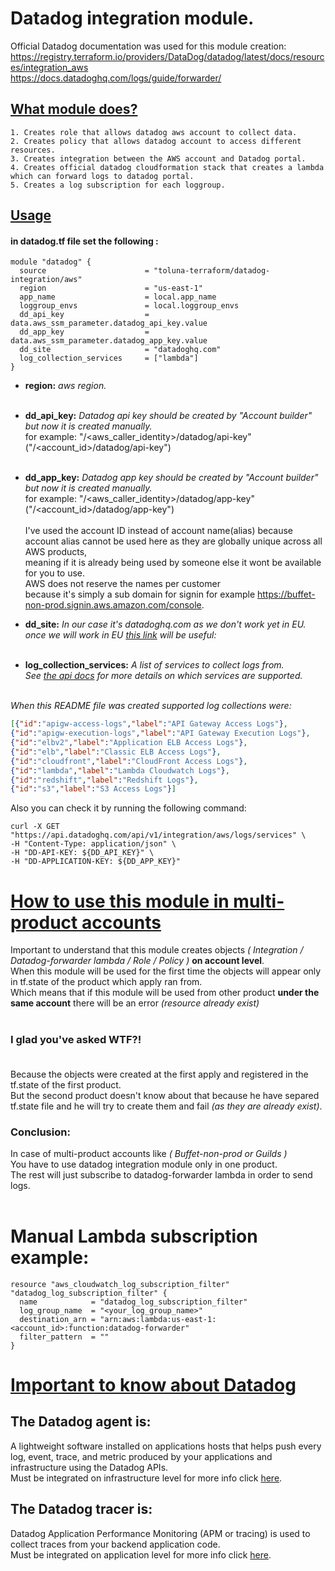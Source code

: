 # Datadog integration module.
Official Datadog documentation was used for this module creation:<br>
https://registry.terraform.io/providers/DataDog/datadog/latest/docs/resources/integration_aws<br>
https://docs.datadoghq.com/logs/guide/forwarder/


## <ins>What module does?</ins>
```
1. Creates role that allows datadog aws account to collect data.
2. Creates policy that allows datadog account to access different resources.
3. Creates integration between the AWS account and Datadog portal.
4. Creates official datadog cloudformation stack that creates a lambda which can forward logs to datadog portal.
5. Creates a log subscription for each loggroup.
```

## <ins>Usage</ins>
#### in datadog.tf file set the following :
```hcl
module "datadog" {
  source                      = "toluna-terraform/datadog-integration/aws"
  region                      = "us-east-1"
  app_name                    = local.app_name
  loggroup_envs               = local.loggroup_envs
  dd_api_key                  = data.aws_ssm_parameter.datadog_api_key.value
  dd_app_key                  = data.aws_ssm_parameter.datadog_app_key.value
  dd_site                     = "datadoghq.com"
  log_collection_services     = ["lambda"]
}
```
- **region:** *aws region.*<br/><br/>
- **dd_api_key:** *Datadog api key should be created by "Account builder" but now it is created manually.*<br>
for example: "/<aws_caller_identity>/datadog/api-key" ("/<account_id>/datadog/api-key")<br/><br/>

- **dd_app_key:** *Datadog app key should be created by "Account builder" but now it is created manually.*<br/>
for example: "/<aws_caller_identity>/datadog/app-key" ("/<account_id>/datadog/app-key")<br/><br/>
I've used the account ID instead of account name(alias) because account alias cannot be used here as they are globally unique across all AWS products,<br>
meaning if it is already being used by someone else it wont be available for you to use.<br>
AWS does not reserve the names per customer<br>
because it's simply a sub domain for signin for example https://buffet-non-prod.signin.aws.amazon.com/console.

- **dd_site:** *In our case it's datadoghq.com as we don't work yet in EU.<br>
once we will work in EU [this link](https://docs.datadoghq.com/logs/guide/forwarder/#aws-privatelink-support) will be useful:*<br/><br/>

- **log_collection_services:** *A list of services to collect logs from.<br>
See [the api docs](https://docs.datadoghq.com/api/latest/aws-logs-integration/#get-list-of-aws-log-ready-services) for more details on which services are supported.*<br/><br/>

*When this README file was created supported log collections were:*<br>
```json
[{"id":"apigw-access-logs","label":"API Gateway Access Logs"},
{"id":"apigw-execution-logs","label":"API Gateway Execution Logs"},
{"id":"elbv2","label":"Application ELB Access Logs"},
{"id":"elb","label":"Classic ELB Access Logs"},
{"id":"cloudfront","label":"CloudFront Access Logs"},
{"id":"lambda","label":"Lambda Cloudwatch Logs"},
{"id":"redshift","label":"Redshift Logs"},
{"id":"s3","label":"S3 Access Logs"}]
```
Also you can check it by running the following command:<br>
```
curl -X GET "https://api.datadoghq.com/api/v1/integration/aws/logs/services" \
-H "Content-Type: application/json" \
-H "DD-API-KEY: ${DD_API_KEY}" \
-H "DD-APPLICATION-KEY: ${DD_APP_KEY}"
```

# <ins>How to use this module in multi-product accounts</ins>
Important to understand that this module creates objects *( Integration / Datadog-forwarder lambda / Role / Policy )* **on account level**.<br>
When this module will be used for the first time the objects will appear only in tf.state of the product which apply ran from.<br>
Which means that if this module will be used from other product **under the same account** there will be an error *(resource already exist)*<br></br>
### **I glad you've asked WTF?!**<br></br>
Because the objects were created at the first apply and registered in the tf.state of the first product.<br>
But the second product doesn't know about that because he have separed tf.state file and he will try to create them and fail *(as they are already exist)*.<br>

### **Conclusion:**
In case of multi-product accounts like *( Buffet-non-prod or Guilds )*<br>
You have to use datadog integration module only in one product.<br>
The rest will just subscribe to datadog-forwarder lambda in order to send logs.<br></br>

# Manual Lambda subscription example:
```hcl
resource "aws_cloudwatch_log_subscription_filter" "datadog_log_subscription_filter" {
  name            = "datadog_log_subscription_filter"
  log_group_name  = "<your_log_group_name>"
  destination_arn = "arn:aws:lambda:us-east-1:<account_id>:function:datadog-forwarder"
  filter_pattern  = ""
}
```

# <ins>Important to know about Datadog</ins>
## The Datadog agent is:<br>
A lightweight software installed on applications hosts that helps push every log, event, trace, and metric produced by your applications and infrastructure using the Datadog APIs.<br>
Must be integrated on infrastructure level for more info click [here](https://docs.datadoghq.com/integrations/ecs_fargate/?tab=fluentbitandfirelens).

## The Datadog tracer is:<br>
Datadog Application Performance Monitoring (APM or tracing) is used to collect traces from your backend application code.<br>
Must be integrated on application level for more info click [here](https://docs.datadoghq.com/tracing/setup_overview/).